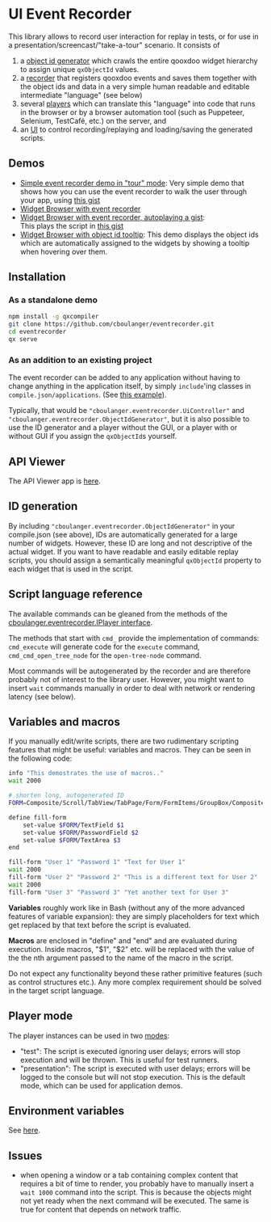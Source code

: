 # UI Event Recorder
  
This library allows to record user interaction for replay in tests, or for use in
a presentation/screencast/"take-a-tour" scenario. It consists of 

1. a [object id generator](source/class/cboulanger/eventrecorder/ObjectIdGenerator.js) 
which crawls the entire qooxdoo widget hierarchy to assign unique `qxObjectId` values.
2. a [recorder](source/class/cboulanger/eventrecorder/Recorder.js) that registers 
qooxdoo events and saves them together with the object ids and data in a very 
simple human readable and editable intermediate "language" (see below)
3. several [players](source/class/cboulanger/eventrecorder/player) which can translate 
this "language" into code that runs in the browser or by a browser automation 
tool (such as Puppeteer, Selenium, TestCafé, etc.) on the server, and 
4. an [UI](source/class/cboulanger/eventrecorder/UiController.js) to control 
recording/replaying and loading/saving the generated scripts.


## Demos

- [Simple event recorder demo in "tour" mode](https://cboulanger.github.io/eventrecorder/): Very simple demo that shows how you can 
  use the event recorder to walk the user through your app, using [this gist](https://gist.github.com/cboulanger/64ed4149a27d48de38d9cb176907355e)
- [Widget Browser with event recorder](https://cboulanger.github.io/eventrecorder/widgetbrowser_recorder) 
- [Widget Browser with event recorder, autoplaying a gist](https://cboulanger.github.io/eventrecorder/widgetbrowser_recorder/?eventrecorder_gist_id=8f5458b5f694c10951b1a7a0c7cf3d5b&eventrecorder_autostart=1):   
  This plays the script in [this gist](https://gist.github.com/cboulanger/8f5458b5f694c10951b1a7a0c7cf3d5b)
- [Widget Browser with object id tooltip](https://cboulanger.github.io/eventrecorder/widgetbrowser_recorder):
  This demo displays the object ids which are automatically assigned to the widgets by showing a tooltip when hovering
  over them.

## Installation

### As a standalone demo

```bash
npm install -g qxcompiler
git clone https://github.com/cboulanger/eventrecorder.git
cd eventrecorder
qx serve
```

### As an addition to an existing project

The event recorder can be added to any application without having to change anything
in the application itself, by simply `include`'ing classes in `compile.json/applications`. 
(See [this example](compile.json)). 

Typically, that would be `"cboulanger.eventrecorder.UiController"`
and `"cboulanger.eventrecorder.ObjectIdGenerator"`, but it is also possible
to use the ID generator and a player without the GUI, or a player with or without
GUI if you assign the `qxObjectId`s yourself. 

## API Viewer

The API Viewer app is [here](https://cboulanger.github.io/eventrecorder/apiviewer/#cboulanger.eventrecorder).

## ID generation

By including `"cboulanger.eventrecorder.ObjectIdGenerator"` in your compile.json
(see above), IDs are automatically generated for a large number of widgets. 
However, these ID are long and not descriptive of the actual widget. 
If you want to have readable and easily editable replay scripts, you should 
assign a semantically meaningful `qxObjectId` property to each widget that is 
used in the script. 

## Script language reference

The available commands can be gleaned from the methods of the [cboulanger.eventrecorder.IPlayer interface](https://cboulanger.github.io/eventrecorder/apiviewer/index.html#cboulanger.eventrecorder.IPlayer).

The methods that start with `cmd_` provide the implementation of commands: 
`cmd_execute` will generate code for the `execute` command, `cmd_cmd_open_tree_node`
for the `open-tree-node` command. 

Most commands will be autogenerated by the recorder and are therefore probably 
not of interest to the library user. However, you might want to insert `wait` 
commands manually in order to deal with network or rendering latency (see below).

## Variables and macros

If you manually edit/write scripts, there are two rudimentary scripting features
that might be useful: variables and
macros. They can be seen in the following code:

```bash
info "This demostrates the use of macros.."
wait 2000

# shorten long, autogenerated ID
FORM=Composite/Scroll/TabView/TabPage/Form/FormItems/GroupBox/Composite/Single

define fill-form
	set-value $FORM/TextField $1
	set-value $FORM/PasswordField $2
	set-value $FORM/TextArea $3
end

fill-form "User 1" "Password 1" "Text for User 1"
wait 2000
fill-form "User 2" "Password 2" "This is a different text for User 2"
wait 2000
fill-form "User 3" "Password 3" "Yet another text for User 3"
```

**Variables** roughly work like in Bash (without any of the more advanced features
of variable expansion): they are simply placeholders for text which get replaced
by that text before the script is evaluated. 

**Macros** are enclosed in "define" and "end" and are evaluated during execution.
Inside macros, "$1", "$2" etc. will be replaced with the value of the the nth
argument passed to the name of the macro in the script.

Do not expect any functionality beyond these rather primitive features (such as
control structures etc.). Any more complex requirement should be solved in the 
target script language.

## Player mode

The player instances can be used in two [modes](https://cboulanger.github.io/eventrecorder/apiviewer/index.html#cboulanger.eventrecorder.player.Abstract#mode): 
- "test": The script is executed ignoring user delays; errors will stop 
execution and will be thrown. This is useful for test runners.
- "presentation": The script is executed with user delays; errors will be
logged to the console but will not stop execution. This is the default mode,
which can be used for application demos. 

## Environment variables

See [here](https://cboulanger.github.io/eventrecorder/apiviewer/#cboulanger.eventrecorder).

## Issues

- when opening a window or a tab containing complex content that requires a bit of
time to render, you probably have to manually insert a `wait 1000` command into
the script. This is because the objects might not yet ready when the next command will
be executed. The same is true for content that depends on network traffic. 

